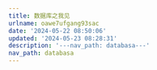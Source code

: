 ```yaml
---
title: 数据库之我见
urlname: oawe7ufgang93sac
date: '2024-05-22 08:50:06'
updated: '2024-05-23 08:28:31'
description: '---nav_path: databasa---'
nav_path: databasa
---
```



